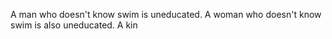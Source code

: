 A man who doesn't know swim is uneducated.
A woman who doesn't know swim is also uneducated.
A kin

